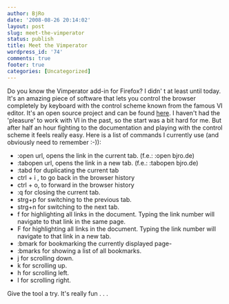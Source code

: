 ```yaml
---
author: BjRo
date: '2008-08-26 20:14:02'
layout: post
slug: meet-the-vimperator
status: publish
title: Meet the Vimperator
wordpress_id: '74'
comments: true
footer: true
categories: [Uncategorized]
---
```


Do you know the Vimperator add-in for Firefox? I didn' t at least until today. It's an amazing piece of software that lets you control the
browser completely by keyboard with the control scheme known from the famous VI editor. It's an open source project and can be found
[here](http://vimperator.mozdev.org). I haven't had the 'pleasure' to work with VI in the past, so the start was a bit hard for me. But after
half an hour fighting to the documentation and playing with the control scheme it feels really easy. Here is a list of commands I currently use
(and obviously need to remember :-)):

-   :open url, opens the link in the current tab. (f.e.: :open bjro.de)
-   :tabopen url, opens the link in a new tab. (f.e.: :tabopen bjro.de)
-   :tabd for duplicating the current tab
-   ctrl + i , to go back in the browser history
-   ctrl + o, to forward in the browser history
-   :q for closing the current tab.
-   strg+p for switching to the previous tab.
-   strg+n for switching to the next tab.
-   f for highlighting all links in the document. Typing the link number
    will navigate to that link in the same page.
-   F for highlighting all links in the document. Typing the link number
    will navigate to that link in a new tab.
-   :bmark for bookmarking the currently displayed page-
-   :bmarks for showing a list of all bookmarks.
-   j for scrolling down.
-   k for scrolling up.
-   h for scrolling left.
-   l for scrolling right.

Give the tool a try. It's really fun . . .
